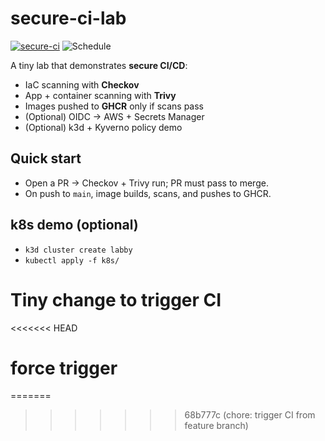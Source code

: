 # secure-ci-lab

[![secure-ci](https://github.com/${OWNER}/${REPO}/actions/workflows/secure-ci.yml/badge.svg)](../../actions/workflows/secure-ci.yml)
![Schedule](https://img.shields.io/badge/schedule-hourly-blue)


A tiny lab that demonstrates **secure CI/CD**:
- IaC scanning with **Checkov**
- App + container scanning with **Trivy**
- Images pushed to **GHCR** only if scans pass
- (Optional) OIDC → AWS + Secrets Manager
- (Optional) k3d + Kyverno policy demo

## Quick start
- Open a PR → Checkov + Trivy run; PR must pass to merge.
- On push to `main`, image builds, scans, and pushes to GHCR.

## k8s demo (optional)
- `k3d cluster create labby`
- `kubectl apply -f k8s/`
# Tiny change to trigger CI
<<<<<<< HEAD

# force trigger
=======
>>>>>>> 68b777c (chore: trigger CI from feature branch)
